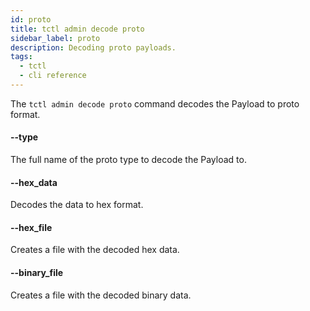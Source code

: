 ```yaml
---
id: proto
title: tctl admin decode proto
sidebar_label: proto
description: Decoding proto payloads.
tags:
  - tctl
  - cli reference
---
```


The `tctl admin decode proto` command decodes the Payload to proto format.

#### --type

The full name of the proto type to decode the Payload to.

#### --hex_data

Decodes the data to hex format.

#### --hex_file

Creates a file with the decoded hex data.

#### --binary_file

Creates a file with the decoded binary data.
